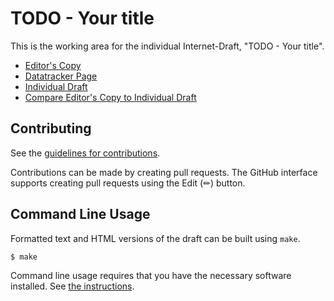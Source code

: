 # TODO - Your title

This is the working area for the individual Internet-Draft, "TODO - Your title".

* [Editor's Copy](https://Cybersecurity-LINKS.github.io/draft-vesco-vcauthtls/#go.draft-vesco-vcauthtls.html)
* [Datatracker Page](https://datatracker.ietf.org/doc/draft-vesco-vcauthtls)
* [Individual Draft](https://datatracker.ietf.org/doc/html/draft-vesco-vcauthtls)
* [Compare Editor's Copy to Individual Draft](https://Cybersecurity-LINKS.github.io/draft-vesco-vcauthtls/#go.draft-vesco-vcauthtls.diff)


## Contributing

See the
[guidelines for contributions](https://github.com/Cybersecurity-LINKS/draft-vesco-vcauthtls/blob/main/CONTRIBUTING.md).

Contributions can be made by creating pull requests.
The GitHub interface supports creating pull requests using the Edit (✏) button.


## Command Line Usage

Formatted text and HTML versions of the draft can be built using `make`.

```sh
$ make
```

Command line usage requires that you have the necessary software installed.  See
[the instructions](https://github.com/martinthomson/i-d-template/blob/main/doc/SETUP.md).

